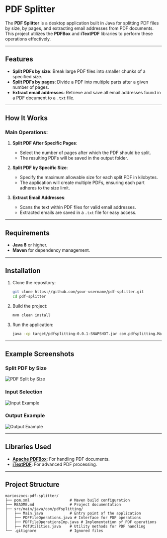 # PDF Splitter

The **PDF Splitter** is a desktop application built in Java for splitting PDF files by size, by pages, and extracting email addresses from PDF documents. This project utilizes the **PDFBox** and **iTextPDF** libraries to perform these operations effectively.

---

## Features
- **Split PDFs by size**: Break large PDF files into smaller chunks of a specified size.
- **Split PDFs by pages**: Divide a PDF into multiple parts after a given number of pages.
- **Extract email addresses**: Retrieve and save all email addresses found in a PDF document to a `.txt` file.

---

## How It Works
### Main Operations:
1. **Split PDF After Specific Pages**:
   - Select the number of pages after which the PDF should be split.
   - The resulting PDFs will be saved in the output folder.

2. **Split PDF by Specific Size**:
   - Specify the maximum allowable size for each split PDF in kilobytes.
   - The application will create multiple PDFs, ensuring each part adheres to the size limit.

3. **Extract Email Addresses**:
   - Scans the text within PDF files for valid email addresses.
   - Extracted emails are saved in a `.txt` file for easy access.

---

## Requirements
- **Java 8** or higher.
- **Maven** for dependency management.

---

## Installation
1. Clone the repository:
   ```bash
   git clone https://github.com/your-username/pdf-splitter.git
   cd pdf-splitter
   ```
2. Build the project:
   ```bash
   mvn clean install
   ```
3. Run the application:
   ```bash
   java -cp target/pdfsplitting-0.0.1-SNAPSHOT.jar com.pdfsplitting.Main
   ```

---

## Example Screenshots

### Split PDF by Size
![PDF Split by Size](https://user-images.githubusercontent.com/11271085/117545322-89f8e200-b025-11eb-8727-b70582fe6807.PNG)

### Input Selection
![Input Example](https://user-images.githubusercontent.com/11271085/117545354-b6acf980-b025-11eb-809d-2d05f261eee2.PNG)

### Output Example
![Output Example](https://user-images.githubusercontent.com/11271085/117545364-c0cef800-b025-11eb-845a-c9dc683ef457.PNG)

---

## Libraries Used
- **[Apache PDFBox](https://pdfbox.apache.org/)**: For handling PDF documents.
- **[iTextPDF](https://itextpdf.com/)**: For advanced PDF processing.

---

## Project Structure
```
marioszocs-pdf-splitter/
├── pom.xml                  # Maven build configuration
├── README.md                # Project documentation
├── src/main/java/com/pdfsplitting/
│   ├── Main.java            # Entry point of the application
│   ├── PDFFileOperations.java # Interface for PDF operations
│   ├── PDFFileOperationsImp.java # Implementation of PDF operations
│   ├── PdfUtilities.java    # Utility methods for PDF handling
└── .gitignore               # Ignored files
```
